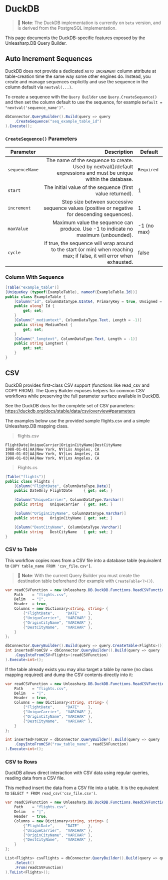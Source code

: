 ﻿---
outline: deep
---

# DuckDB

> 📝 **Note**: The DuckDB implementation is currently on `beta` version, and is derived from the PostgreSQL implementation.

This page documents the DuckDB-specific features exposed by the Unleasharp.DB Query Builder.

## Auto Increment Sequences

DuckDB does not provide a dedicated `AUTO INCREMENT` column attribute at table-creation time the same way some other engines do. Instead, you create and manage sequences explicitly and use the sequence in the column default via `nextval(...)`.

To create a sequence with the `Query Builder` use `Query.CreateSequence()` and then set the column default to use the sequence, for example `Default = "nextval('sequence_name')"`.

```csharp
dbConnector.QueryBuilder().Build(query => query
    .CreateSequence("seq_example_table_id")
).Execute();
```

### `CreateSequence()` Parameters
| Parameter      | Description                                                                                                             | Default     |
|----------------|------------------------------------------------------------------------------------------------------------------------:|-------------|
| `sequenceName` | The name of the sequence to create. Used by nextval()/default expressions and must be unique within the database.       | `Required`  |
| `start`        | The initial value of the sequence (first value returned).                                                               | 1           |
| `increment`    | Step size between successive sequence values (positive or negative for descending sequences).                           | 1           |
| `maxValue`     | Maximum value the sequence can produce. Use -1 to indicate no maximum (unbounded).                                      | -1 (no max) |
| `cycle`        | If true, the sequence will wrap around to the start (or min) when reaching max; if false, it will error when exhausted. | false       |

### Column With Sequence
```csharp
[Table("example_table")]
[UniqueKey (typeof(ExampleTable), nameof(ExampleTable.Id))]
public class ExampleTable {
    [Column("id", ColumnDataType.UInt64, PrimaryKey = true, Unsigned = true, AutoIncrement = true, Default = "nextval('seq_example_table_id')")]
    public ulong? Id {
        get; set;
    }
    [Column("_mediumtext", ColumnDataType.Text, Length = -1)]
    public string MediumText {
        get; set;
    }
    [Column("_longtext", ColumnDataType.Text, Length = -1)]
    public string Longtext {
        get; set;
    }
}
```

## CSV

DuckDB provides first-class CSV support (functions like read_csv and COPY FROM). The Query Builder exposes helpers for common CSV workflows while preserving the full parameter surface available in DuckDB.

See the DuckDB docs for the complete set of CSV parameters:
https://duckdb.org/docs/stable/data/csv/overview#parameters

The examples below use the provided sample flights.csv and a simple Unleasharp.DB mapping class.

> flights.csv
```
FlightDate|UniqueCarrier|OriginCityName|DestCityName
1988-01-01|AA|New York, NY|Los Angeles, CA
1988-01-02|AA|New York, NY|Los Angeles, CA
1988-01-03|AA|New York, NY|Los Angeles, CA
```

> Flights.cs
```csharp
[Table("flights")]
public class Flights {
    [Column("FlightDate", ColumnDataType.Date)]
    public DateOnly FlightDate     { get; set; }

    [Column("UniqueCarrier", ColumnDataType.Varchar)]
    public string   UniqueCarrier  { get; set; }

    [Column("OriginCityName", ColumnDataType.Varchar)]
    public string   OriginCityName { get; set; }

    [Column("DestCityName", ColumnDataType.Varchar)]
    public string   DestCityName   { get; set; }
}
```


### CSV to Table

This workflow copies rows from a CSV file into a database table (equivalent to `COPY table_name FROM 'csv_file.csv'`). 

> 📝 **Note**: With the current Query Builder you must create the destination table beforehand (for example with `CreateTable<T>()`).

```csharp
var readCSVFunction = new Unleasharp.DB.DuckDB.Functions.ReadCSVFunction {
    Path    = "flights.csv",
    Delim   = "|",
    Header  = true,
    Columns = new Dictionary<string, string> {
        {"FlightDate",     "DATE"    },
        {"UniqueCarrier",  "VARCHAR" },
        {"OriginCityName", "VARCHAR" },
        {"DestCityName",   "VARCHAR" },
    }
};

dbConnector.QueryBuilder().Build(query => query.CreateTable<Flights>()).Execute<bool>();
int insertedFromCSV = dbConnector.QueryBuilder().Build(query => query
    .CopyIntoFromCSV<Flights>(readCSVFunction)
).Execute<int>();
```

If the table already exists you may also target a table by name (no class mapping required) and dump the CSV contents directly into it:

```csharp
var readCSVFunction = new Unleasharp.DB.DuckDB.Functions.ReadCSVFunction {
    Path    = "flights.csv",
    Delim   = "|",
    Header  = true,
    Columns = new Dictionary<string, string> {
        {"FlightDate",     "DATE"    },
        {"UniqueCarrier",  "VARCHAR" },
        {"OriginCityName", "VARCHAR" },
        {"DestCityName",   "VARCHAR" },
    }
};

int insertedFromCSV = dbConnector.QueryBuilder().Build(query => query
    .CopyIntoFromCSV("raw_table_name", readCSVFunction)
).Execute<int>();
```


### CSV to Rows

DuckDB allows direct interaction with CSV data using regular queries, reading data from a CSV file.

This method insert the data from a CSV file into a table. It is the equivalent to `SELECT * FROM read_csv('csv_file.csv')`.

```csharp
var readCSVFunction = new Unleasharp.DB.DuckDB.Functions.ReadCSVFunction {
    Path    = "flights.csv",
    Delim   = "|",
    Header  = true,
    Columns = new Dictionary<string, string> {
        {"FlightDate",     "DATE"    },
        {"UniqueCarrier",  "VARCHAR" },
        {"OriginCityName", "VARCHAR" },
        {"DestCityName",   "VARCHAR" },
    }
};

List<Flights> csvFlights = dbConnector.QueryBuilder().Build(query => query
    .Select()
    .From(readCSVFunction)
).ToList<Flights>();
